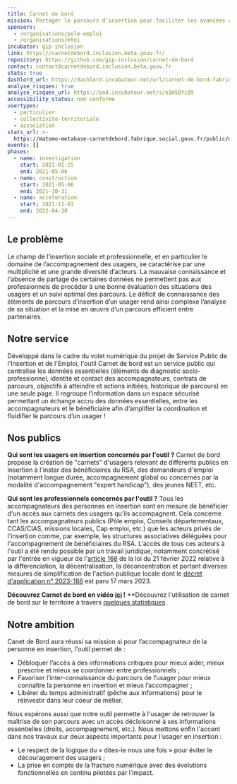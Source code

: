 ```yaml
---
title: Carnet de bord
mission: Partager le parcours d’insertion pour faciliter les avancées des personnes.
sponsors:
  - /organisations/pole-emploi
  - /organisations/mtei
incubator: gip-inclusion
link: https://carnetdebord.inclusion.beta.gouv.fr/
repository: https://github.com/gip-inclusion/carnet-de-bord
contact: contact@carnetdebord.inclusion.beta.gouv.fr
stats: true
dashlord_url: https://dashlord.incubateur.net/url/carnet-de-bord-fabrique-social-gouv-fr/
analyse_risques: true
analyse_risques_url: https://pad.incubateur.net/s/e1H5QYiQ9
accessibility_status: non conforme
usertypes:
  - particulier
  - collectivite-territoriale
  - association
stats_url: >-
  https://matomo-metabase-carnetdebord.fabrique.social.gouv.fr/public/dashboard/81a749aa-6c29-46b2-9ca5-df9d90fd3257
events: []
phases:
  - name: investigation
    start: 2021-01-25
    end: 2021-05-06
  - name: construction
    start: 2021-05-06
    end: 2021-10-31
  - name: acceleration
    start: 2021-11-01
    end: 2022-04-30
---
```

## Le problème

Le champ de l’insertion sociale et professionnelle, et en particulier le domaine de l’accompagnement des usagers, se caractérise par une multiplicité et une grande diversité d’acteurs. La mauvaise connaissance et l'absence de partage de certaines données ne permettent pas aux professionnels de procéder à une bonne évaluation des situations des usagers et un suivi optimal des parcours. Le déficit de connaissance des éléments de parcours d’insertion d’un usager rend ainsi complexe l’analyse de sa situation et la mise en œuvre d’un parcours efficient entre partenaires. 

## Notre service

Développé dans le cadre du volet numérique du projet de Service Public de l'Insertion et de l'Emploi, l'outil Carnet de bord est un service public qui centralise les données essentielles (éléments de diagnostic socio-professionnel, identité et contact des accompagnateurs, contrats de parcours, objectifs à atteindre et actions initiées, historique de parcours) en une seule page. Il regroupe l’information dans un espace sécurisé permettant un échange accru des données essentielles, entre les accompagnateurs et le bénéficiaire afin d’amplifier la coordination et fluidifier le parcours d’un usager !

## Nos publics

**Qui sont les usagers en insertion concernés par l'outil ?** Carnet de bord propose la création de "carnets" d'usagers relevant de différents publics en insertion à l'instar des bénéficiaires du RSA, des demandeurs d'emploi (notamment longue durée, accompagnement global ou concernés par la modalité d'accompagnement "expert handicap"), des jeunes NEET, etc. 

**Qui sont les professionnels concernés par l'outil ?** Tous les accompagnateurs des personnes en insertion sont en mesure de bénéficier d'un accès aux carnets des usagers qu'ils accompagnent. Cela concerne tant les accompagnateurs publics (Pôle emploi, Conseils départementaux, CCAS/CIAS, missions locales, Cap emploi, etc.) que les acteurs privés de l'insertion comme, par exemple, les structures associatives déléguées pour l'accompagnement de bénéficiaires du RSA. L'accès de tous ces acteurs à l'outil a été rendu possible par un travail juridique, notamment concrétisé par l'entrée en vigueur de l'[article 168](https://www.legifrance.gouv.fr/jorf/article_jo/JORFARTI000045197621#:~:text=%C2%AB%20La%20personne%20dont%20les%20informations,%C3%A0%20la%20poursuite%20du%20traitement) de la loi du 21 février 2022 relative à la différenciation, la décentralisation, la déconcentration et portant diverses mesures de simplification de l'action publique locale dont le [décret d'application n° 2023-188](https://www.legifrance.gouv.fr/jorf/id/JORFTEXT000047318824) est paru 17 mars 2023. 

**Découvrez Carnet de bord en vidéo [ici](https://youtu.be/kWiOKSg1G8Y) !** 
**Découvrez l'utilisation de carnet de bord sur le territoire à travers [quelques statistiques](https://metabase.carnetdebord.inclusion.beta.gouv.fr/public/dashboard/81a749aa-6c29-46b2-9ca5-df9d90fd3257).

## Notre ambition

Canet de Bord aura réussi sa mission si pour l’accompagnateur de la personne en insertion, l'outil permet de : 

* Débloquer l’accès à des informations critiques pour mieux aider, mieux prescrire et mieux se coordonner entre professionnels ; 
* Favoriser l’inter-connaissance du parcours de l’usager pour mieux connaître la personne en insertion et mieux l’accompagner ; 
* Libérer du temps administratif (pêche aux informations) pour le réinvestir dans leur coeur de métier.

Nous espérons aussi que notre outil permette à l'usager de retrouver la maîtrise de son parcours avec un accès décloisonné à ses informations essentielles (droits, accompagnement, etc.). Nous mettons enfin l'accent dans nos travaux sur deux aspects importants pour l'usager en insertion : 

* Le respect de la logique du « dites-le nous une fois » pour éviter le découragement des usagers ;
* La prise en compte de la fracture numérique avec des évolutions fonctionnelles en continu pilotées par l’impact.